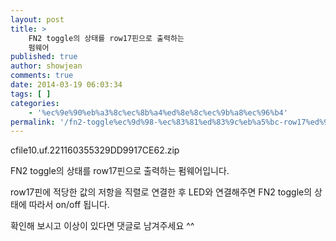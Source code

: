 ```yaml
---
layout: post
title: >
    FN2 toggle의 상태를 row17핀으로 출력하는
    펌웨어
published: true
author: showjean
comments: true
date: 2014-03-19 06:03:34
tags: [ ]
categories:
    - '%ec%9e%90%eb%a3%8c%ec%8b%a4%ed%8e%8c%ec%9b%a8%ec%96%b4'
permalink: '/fn2-toggle%ec%9d%98-%ec%83%81%ed%83%9c%eb%a5%bc-row17%ed%95%80%ec%9c%bc%eb%a1%9c-%ec%b6%9c%eb%a0%a5%ed%95%98%eb%8a%94-%ed%8e%8c%ec%9b%a8%ec%96%b4'
---
```


  cfile10.uf.221160355329DD9917CE62.zip




FN2 toggle의 상태를 row17핀으로 출력하는 펌웨어입니다.&nbsp;

row17핀에 적당한 값의 저항을 직렬로 연결한 후 LED와 연결해주면 FN2 toggle의 상태에 따라서 on/off 됩니다.



확인해 보시고 이상이&nbsp;있다면 댓글로 남겨주세요 ^^